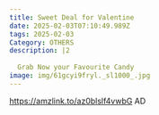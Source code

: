 ```yaml
---
title: Sweet Deal for Valentine
date: 2025-02-03T07:10:49.989Z
tags: 2025-02-03
Category: OTHERS
description: |2
   
  Grab Now your Favourite Candy 
image: img/61gcyi9fryl._sl1000_.jpg
---
```

https://amzlink.to/az0blslf4vwbG
AD
